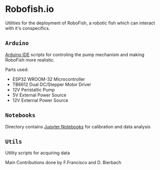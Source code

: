 # Robofish.io
Utilities for the deployment of RoboFish, a robotic fish which can interact with it's conspecifics. 

## ```Arduino```
[Arduino IDE](https://www.arduino.cc/en/software) scripts for controling the pump mechanism and making RoboFish more realistic.

Parts used:
- ESP32 WROOM-32 Microcontroller
- TB6612 Dual DC/Stepper Motor Driver
- 12V Peristaltic Pump
- 5V External Power Source
- 12V External Power Source

## ```Notebooks```
Directory contains [Jupyter Notebooks](https://jupyter.org/) for calibration and data analysis

## ```Utils```
Utility scripts for acquiring data
   
Main Contributions done by F.Francisco and D. Bierbach


